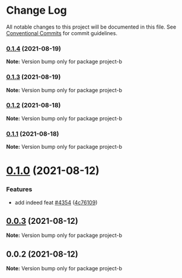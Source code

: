 # Change Log

All notable changes to this project will be documented in this file.
See [Conventional Commits](https://conventionalcommits.org) for commit guidelines.

### [0.1.4](https://github.com/oqx/lerna-example/compare/project-b@0.1.3...project-b@0.1.4) (2021-08-19)

**Note:** Version bump only for package project-b





### [0.1.3](https://github.com/oqx/lerna-example/compare/project-b@0.1.2...project-b@0.1.3) (2021-08-19)

**Note:** Version bump only for package project-b





### [0.1.2](https://github.com/oqx/lerna-example/compare/project-b@0.1.1...project-b@0.1.2) (2021-08-18)

**Note:** Version bump only for package project-b





### [0.1.1](https://github.com/oqx/lerna-example/compare/project-b@0.1.0...project-b@0.1.1) (2021-08-18)

**Note:** Version bump only for package project-b





# [0.1.0](https://github.com/oqx/lerna-example/compare/project-b@0.0.3...project-b@0.1.0) (2021-08-12)


### Features

* add indeed feat [#4354](https://github.com/oqx/lerna-example/issues/4354) ([4c76109](https://github.com/oqx/lerna-example/commit/4c76109ca7b500fd2cf038b32cd55e93d7cbb570))





## [0.0.3](https://github.com/oqx/lerna-example/compare/project-b@0.0.2...project-b@0.0.3) (2021-08-12)

**Note:** Version bump only for package project-b





## 0.0.2 (2021-08-12)

**Note:** Version bump only for package project-b

